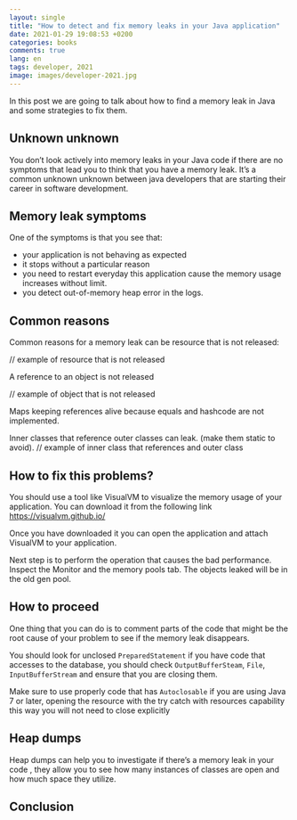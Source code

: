 ```yaml
---
layout: single
title: "How to detect and fix memory leaks in your Java application"
date: 2021-01-29 19:08:53 +0200
categories: books
comments: true
lang: en
tags: developer, 2021
image: images/developer-2021.jpg
---
```


In this post we are going to talk about how to find a memory leak in Java and some strategies to fix them. 

Unknown unknown
---------------------
You don’t look actively into memory leaks in your Java code if there are no symptoms that lead you to think that you have a memory leak. It’s a common unknown unknown between java developers that are starting their career in software development. 

Memory leak symptoms
---------------------
One of the symptoms is that you see that: 
- your application is not behaving as expected 
- it stops without a particular reason
- you need to restart everyday this application cause the memory usage increases without limit. 
- you detect out-of-memory heap error in the logs.

Common reasons
--------------------
Common reasons for a memory leak can be resource that is not released:
 
// example of resource that is not released

A reference to an object is not released

// example of object that is not released

Maps keeping references alive because equals and hashcode are not implemented.

Inner classes that reference outer classes can leak. (make them static to avoid).
//  example of inner class that references and outer class

How to fix this problems?
---------------------------
You should use a tool like VisualVM to visualize the memory usage of your application. You can download it from the following link https://visualvm.github.io/ 

Once you have downloaded it you can open the application and attach VisualVM to your application.

Next step is to perform the operation that causes the bad performance. Inspect the Monitor and the memory pools tab. The objects leaked will be in the old gen pool.
 
How to proceed
---------------------
One thing that you can do is to comment parts of the code that might be the root cause of your problem to see if the memory leak disappears. 

You should look for unclosed `PreparedStatement` if you have code that accesses to the database, you should check `OutputBufferSteam`, `File`, `InputBufferStream` and ensure that you are closing them.

Make sure to use properly code that has `Autoclosable` if you are using Java 7 or later, opening the resource with the try catch with resources capability this way you will not need to close explicitly

Heap dumps
----------------
Heap dumps can help you to investigate if there’s a memory leak in your code , they allow you to see how many instances of classes are open and how much space they utilize.  

Conclusion
-----------------



 

